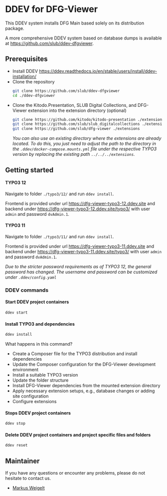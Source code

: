 # DDEV for DFG-Viewer

This DDEV system installs DFG Main based solely on its distribution package.

A more comprehensive DDEV system based on database dumps is available at https://github.com/slub/ddev-dfgviewer.

## Prerequisites

* Install DDEV https://ddev.readthedocs.io/en/stable/users/install/ddev-installation/
* Clone the repository
    ```bash
    git clone https://github.com/slub/ddev-dfgviewer
    cd ./ddev-dfgviewer
    ```
* Clone the Kitodo.Presentation, SLUB Digital Collections, and DFG-Viewer extension into the extension directory (optional)
    ```bash
    git clone https://github.com/kitodo/kitodo-presentation ./extensions
    git clone https://github.com/slub/slub_digitalcollections ./extensions
    git clone https://github.com/slub/dfg-viewer ./extensions
    ```
    *You can also use an existing directory where the extensions are already located. To do this, you just need to adjust the path to the directory in the `.ddev/docker-compose.mounts.yml` file under the respective TYPO3 version by replacing the existing path `../../../extensions`.*
    
## Getting started

#### TYPO3 12

Navigate to folder `./typo3/12/` and run `ddev install`.

Frontend is provided under url https://dfg-viewer-typo3-12.ddev.site and backend under https://dfg-viewer-typo3-12.ddev.site/typo3/ with user `admin` and password `dvAdmin.1`.

#### TYPO3 11

Navigate to folder `./typo3/11/` and run `ddev install`.

Frontend is provided under url https://dfg-viewer-typo3-11.ddev.site and backend under https://dfg-viewer-typo3-11.ddev.site/typo3/ with user `admin` and password `dvAdmin.1`.

*Due to the stricter password requirements as of TYPO3 12, the general password has changed. The username and password can be customized under `.ddev/config.yaml`*

### DDEV commands

#### Start DDEV project containers

```bash
ddev start
```

#### Install TYPO3 and dependencies

```bash
ddev install
```
What happens in this command?
- Create a Composer file for the TYPO3 distribution and install dependencies
- Update the Composer configuration for the DFG-Viewer development environment
- Install a suitable TYPO3 version
- Update the folder structure
- Install DFG-Viewer dependencies from the mounted extension directory
- Apply necessary extension setups, e.g., database changes or adding site configuration
- Configure extensions

#### Stops DDEV project containers

```bash
ddev stop
```

#### Delete DDEV project containers and project specific files and folders

```bash
ddev reset
```

## Maintainer

If you have any questions or encounter any problems, please do not hesitate to contact us.

- [Markus Weigelt](https://github.com/markusweigelt)
